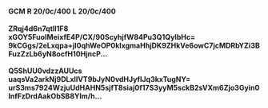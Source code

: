 #### GCM R 20/0c/400 L 20/0c/400
**ZRqj4d6n7qtll1F8**<br/>**xGOY5FuoIMeixfE4P/CX/90ScyhjfW84Pu3Q1QyIbHc=**<br/>**9kCGgs/2eLxqpa+jI0qhWeOP0klxgmaHhjDK9ZHkVe6owC7jcMDRbYZi3BFuzZzLb6yN8ocfH10HjncP...**<br/><br/>
**Q5ShUU0vdzzAUUcs**<br/>**uaqsVa2arkNj9DLxllVT9bJyN0vdHJyfIJq3kxTugNY=**<br/>**urS3ms7924WzjuUdHAHN5sjfT8siaj0f17S3yyM5sckB2sVXm6Zjo3Gyin0lnfFzDrdAakObSB8Ylm/h...**